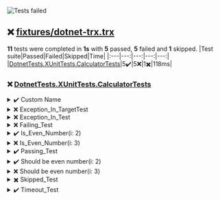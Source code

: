 ![Tests failed](https://img.shields.io/badge/tests-5%20passed%2C%205%20failed%2C%201%20skipped-critical)
## ❌ <a id="user-content-r0" href="#r0">fixtures/dotnet-trx.trx</a>
**11** tests were completed in **1s** with **5** passed, **5** failed and **1** skipped.
|Test suite|Passed|Failed|Skipped|Time|
|:---|---:|---:|---:|---:|
|[DotnetTests.XUnitTests.CalculatorTests](#r0s0)|5✔️|5❌|1✖️|118ms|
### ❌ <a id="user-content-r0s0" href="#r0s0">DotnetTests.XUnitTests.CalculatorTests</a>

<details><summary>✔️ Custom Name</summary>
</details>
<details><summary>❌ Exception_In_TargetTest</summary>
error:

```
System.DivideByZeroException : Attempted to divide by zero.
```

</details>
<details><summary>❌ Exception_In_Test</summary>
error:

```
System.Exception : Test
```

</details>
<details><summary>❌ Failing_Test</summary>
error:

```
Assert.Equal() Failure
Expected: 3
Actual:   2
```

</details>
<details><summary>✔️ Is_Even_Number(i: 2)</summary>
</details>
<details><summary>❌ Is_Even_Number(i: 3)</summary>
error:

```
Assert.True() Failure
Expected: True
Actual:   False
```

</details>
<details><summary>✔️ Passing_Test</summary>
</details>
<details><summary>✔️ Should be even number(i: 2)</summary>
</details>
<details><summary>❌ Should be even number(i: 3)</summary>
error:

```
Assert.True() Failure
Expected: True
Actual:   False
```

</details>
<details><summary>✖️ Skipped_Test</summary>
</details>
<details><summary>✔️ Timeout_Test</summary>
</details>

